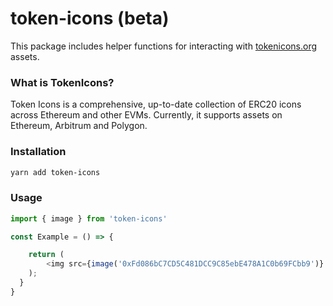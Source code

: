 # token-icons (beta)

This package includes helper functions for interacting with [tokenicons.org](https://tokenicons.org) assets.

### What is TokenIcons?

Token Icons is a comprehensive, up-to-date collection of ERC20 icons across Ethereum and other EVMs. Currently, it supports assets on Ethereum, Arbitrum and Polygon.

### Installation

```bash
yarn add token-icons

```

### Usage

```Typescript
import { image } from 'token-icons'

const Example = () => {

    return (
        <img src={image('0xFd086bC7CD5C481DCC9C85ebE478A1C0b69FCbb9')} />
    );
  }
}


```
